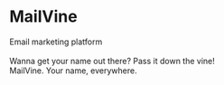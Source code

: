# MailVine
Email marketing platform
<br>
<br>
Wanna get your name out there? Pass it down the vine!
<br>
MailVine. Your name, everywhere.

